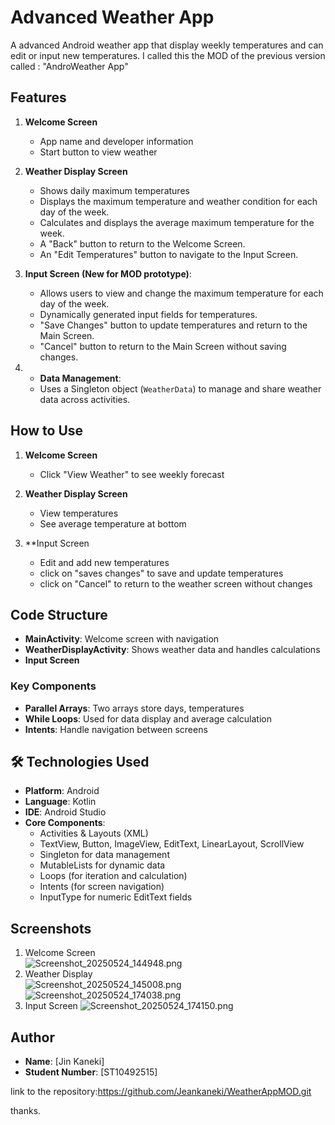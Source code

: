 # Advanced Weather App

A advanced Android weather app that display weekly temperatures and can edit or input new temperatures. I called this the MOD of the previous version called : "AndroWeather App"

## Features
1. **Welcome Screen**
    - App name and developer information
    - Start button to view weather

2. **Weather Display Screen**
    - Shows daily maximum temperatures 
    - Displays the maximum temperature and weather condition for each day of the week. 
    - Calculates and displays the average maximum temperature for the week. 
    - A "Back" button to return to the Welcome Screen. 
    - An "Edit Temperatures" button to navigate to the Input Screen.
   

3. **Input Screen (New for MOD prototype)**:
    - Allows users to view and change the maximum temperature for each day of the week.
    - Dynamically generated input fields for temperatures.
    - "Save Changes" button to update temperatures and return to the Main Screen.
    - "Cancel" button to return to the Main Screen without saving changes.

4. * **Data Management**:
   - Uses a Singleton object (`WeatherData`) to manage and share weather data across activities.



## How to Use
1. **Welcome Screen**
    - Click "View Weather" to see weekly forecast

2. **Weather Display Screen**
    - View temperatures
    - See average temperature at bottom

3. **Input Screen
    - Edit and add new temperatures
    - click on "saves changes" to save and update temperatures
    - click on "Cancel" to return to the weather screen without changes

## Code Structure
- **MainActivity**: Welcome screen with navigation
- **WeatherDisplayActivity**: Shows weather data and handles calculations
- **Input Screen**

### Key Components
- **Parallel Arrays**: Two arrays store days, temperatures
- **While Loops**: Used for data display and average calculation
- **Intents**: Handle navigation between screens

## 🛠️ Technologies Used

* **Platform**: Android
* **Language**: Kotlin
* **IDE**: Android Studio
* **Core Components**:
   * Activities & Layouts (XML)
   * TextView, Button, ImageView, EditText, LinearLayout, ScrollView
   * Singleton for data management
   * MutableLists for dynamic data
   * Loops (for iteration and calculation)
   * Intents (for screen navigation)
   * InputType for numeric EditText fields

## Screenshots
1. Welcome Screen  
   ![Screenshot_20250524_144948.png](Screenshot_20250524_144948.png)
2. Weather Display  
   ![Screenshot_20250524_145008.png](Screenshot_20250524_145008.png)
   ![Screenshot_20250524_174038.png](Screenshot_20250524_174038.png)
3. Input Screen
   ![Screenshot_20250524_174150.png](Screenshot_20250524_174150.png)

##  Author

* **Name**: [Jin Kaneki]
* **Student Number**: [ST10492515]

link to the repository:https://github.com/Jeankaneki/WeatherAppMOD.git

thanks.
